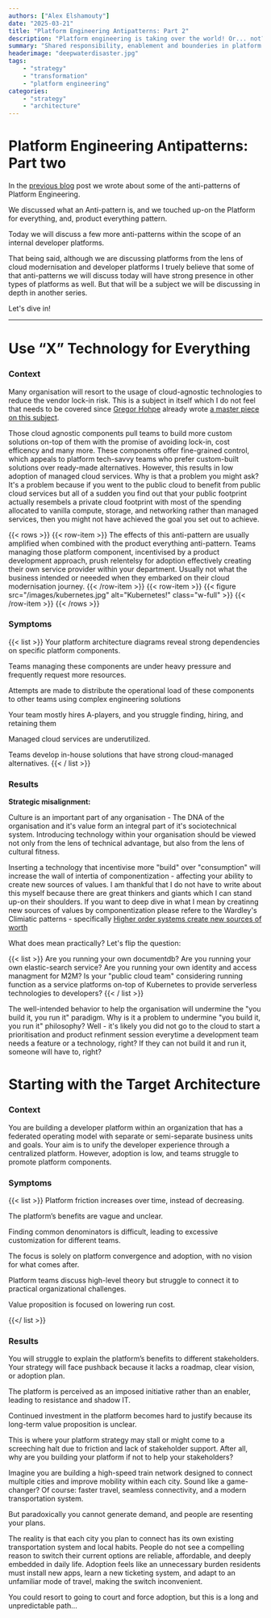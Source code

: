 ```yaml
---
authors: ["Alex Elshamouty"]
date: "2025-03-21"
title: "Platform Engineering Antipatterns: Part 2"
description: "Platform engineering is taking over the world! Or... not?"
summary: "Shared responsibility, enablement and bounderies in platform engi"
headerimage: "deepwaterdisaster.jpg"
tags:
    - "strategy"
    - "transformation"
    - "platform engineering"
categories:
    - "strategy"
    - "architecture"
---
```


# Platform Engineering Antipatterns: Part two

In the [previous blog](/posts/platform-engineering-antipatterns/) post we wrote about some of the anti-patterns of Platform Engineering.

We discussed what an Anti-pattern is, and we touched up-on the Platform for everything, and, product everything pattern.

Today we will discuss a few more anti-patterns within the scope of an internal developer platforms.

That being said, although we are discussing platforms from the lens of cloud modernisation and developer platforms I truely believe that some of that anti-patterns we will discuss today will have strong presence in other types of platforms as well. But that will be a subject we will be discussing in depth in another series.

Let's dive in!

<!--more-->

---

# Use “X” Technology for Everything 

### Context 

Many organisation will resort to the usage of cloud-agnostic technologies to reduce the vendor lock-in risk. This is a subject in itself which I do not feel that needs to be covered since [Gregor Hohpe](https://architectelevator.com/about/) already wrote [a master piece on this subject](https://architectelevator.com/architecture/cloud-oss-lockin/).

Those cloud agnostic components pull teams to build more custom solutions on-top of them with the promise of avoiding lock-in, cost efficency and many more. These components offer fine-grained control, which appeals to platform tech-savvy teams who prefer custom-built solutions over ready-made alternatives. However, this results in low adoption of managed cloud services. Why is that a problem you might ask? It's a problem because if you went to the public cloud to benefit from public cloud services but all of a sudden you find out that your public footprint actually resembels a private cloud footprint with most of the spending allocated to vanilla compute, storage, and networking rather than managed services, then you might not have achieved the goal you set out to achieve. 

{{< rows >}}
{{< row-item >}}
The effects of this anti-pattern are usually amplified when combined with the product everything anti-pattern. Teams managing those platform component, incentivised by a product development approach, prush relentelsy for adoption effectively creating their own service provider within your department. Usually not what the business intended or neeeded when they embarked on their cloud modernisation journey.
{{< /row-item >}}
{{< row-item >}}
 {{< figure src="/images/kubernetes.jpg" alt="Kubernetes!" class="w-full" >}}
{{< /row-item >}}
{{< /rows >}}


### Symptoms 
{{< list >}}
Your platform architecture diagrams reveal strong dependencies on specific platform components. 

Teams managing these components are under heavy pressure and frequently request more resources. 

Attempts are made to distribute the operational load of these components to other teams using complex engineering solutions 

Your team mostly hires A-players, and you struggle finding, hiring, and retaining them 

Managed cloud services are underutilized. 

Teams develop in-house solutions that have strong cloud-managed alternatives. 
{{< / list >}}

 
### Results 

**Strategic misalignment:**

Culture is an important part of any organisation - The DNA of the organisation and it's value form an integral part of it's sociotechnical system. Introducing technology within your organisation should be viewed not only from the lens of technical advantage, but also from the lens of cultural fitness.

Inserting a technology that incentivise more "build" over "consumption" will increase the wall of intertia of componentization - affecting your ability to create new sources of values. I am thankful that I do not have to write about this myself because there are great thinkers and giants which I can stand up-on their shoulders. If you want to deep dive in what I mean by creatinng new sources of values by componentization please refere to the Wardley's Climiatic patterns - specifically [Higher order systems create new sources of worth](https://medium.com/wardleymaps/exploring-the-map-ad0266fad59b)

What does mean practically? Let's flip the question:

{{< list >}}
Are you running your own documentdb?
Are you running your own elastic-search service?
Are you running your own identity and access managment for M2M?
Is your "public cloud team" considering running function as a service platforms on-top of Kubernetes to provide serverless technologies to developers?
{{< / list >}}


The well-intended behavior to help the organisation will undermine the "you build it, you run it" paradigm. Why is it a problem to undermine "you build it, you run it" philosophy? Well - it's likely you did not go to the cloud to start a prioritisation and product refinment session everytime a development team needs a feature or a technology, right? If they can not build it and run it, someone will have to, right? 


# Starting with the Target Architecture 

### Context 

You are building a developer platform within an organization that has a federated operating model with separate or semi-separate business units and goals. Your aim is to unify the developer experience through a centralized platform. However, adoption is low, and teams struggle to promote platform components. 

### Symptoms 

{{< list >}}
Platform friction increases over time, instead of decreasing. 

The platform’s benefits are vague and unclear. 

Finding common denominators is difficult, leading to excessive customization for different teams. 

The focus is solely on platform convergence and adoption, with no vision for what comes after. 

Platform teams discuss high-level theory but struggle to connect it to practical organizational challenges. 

Value proposition is focused on lowering run cost.  

 {{</ list >}}


### Results 

You will struggle to explain the platform’s benefits to different stakeholders. Your strategy will face pushback because it lacks a roadmap, clear vision, or adoption plan. 

The platform is perceived as an imposed initiative rather than an enabler, leading to resistance and shadow IT. 

Continued investment in the platform becomes hard to justify because its long-term value proposition is unclear. 

This is where your platform strategy may stall or might come to a screeching halt due to friction and lack of stakeholder support. After all, why are you building your platform if not to help your stakeholders?

Imagine you are building a high-speed train network designed to connect multiple cities and improve mobility within each city. Sound like a game-changer? Of course: faster travel, seamless connectivity, and a modern transportation system.  

But paradoxically you cannot generate demand, and people are resenting your plans. 

The reality is that each city you plan to connect has its own existing transportation system and local habits. People do not see a compelling reason to switch their current options are reliable, affordable, and deeply embedded in daily life. Adoption feels like an unnecessary burden residents must install new apps, learn a new ticketing system, and adapt to an unfamiliar mode of travel, making the switch inconvenient. 

You could resort to going to court and force adoption, but this is a long and unpredictable path… 